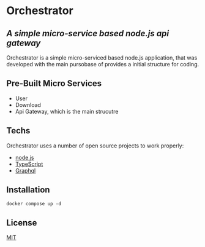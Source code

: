 # Orchestrator
## _A simple micro-service based node.js api gateway_

Orchestrator is a simple micro-serviced based node.js application, that was developed with the main pursobase of provides a initial structure for coding.

## Pre-Built Micro Services

- User
- Download 
- Api Gateway, which is the main strucutre

## Techs

Orchestrator uses a number of open source projects to work properly:

- [node.js](https://nodejs.org/en/)
- [TypeScript](https://www.typescriptlang.org/)
- [Graphql](https://www.google.com/search?client=firefox-b-d&q=graphql)

## Installation

`docker compose up -d`

## License

[MIT](https://opensource.org/licenses/MIT)
